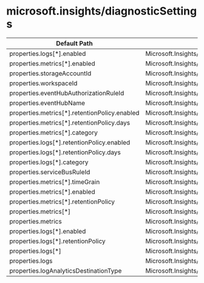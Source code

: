 # microsoft.insights/diagnosticSettings

| Default Path | Alias |
|---|---|
| properties.logs[*].enabled | Microsoft.Insights/diagnosticSettings/logs.enabled |
| properties.metrics[*].enabled | Microsoft.Insights/diagnosticSettings/metrics.enabled |
| properties.storageAccountId | Microsoft.Insights/diagnosticSettings/storageAccountId |
| properties.workspaceId | Microsoft.Insights/diagnosticSettings/workspaceId |
| properties.eventHubAuthorizationRuleId | Microsoft.Insights/diagnosticSettings/eventHubAuthorizationRuleId |
| properties.eventHubName | Microsoft.Insights/diagnosticSettings/eventHubName |
| properties.metrics[*].retentionPolicy.enabled | Microsoft.Insights/diagnosticSettings/metrics[*].retentionPolicy.enabled |
| properties.metrics[*].retentionPolicy.days | Microsoft.Insights/diagnosticSettings/metrics[*].retentionPolicy.days |
| properties.metrics[*].category | Microsoft.Insights/diagnosticSettings/metrics[*].category |
| properties.logs[*].retentionPolicy.enabled | Microsoft.Insights/diagnosticSettings/logs[*].retentionPolicy.enabled |
| properties.logs[*].retentionPolicy.days | Microsoft.Insights/diagnosticSettings/logs[*].retentionPolicy.days |
| properties.logs[*].category | Microsoft.Insights/diagnosticSettings/logs[*].category |
| properties.serviceBusRuleId | Microsoft.Insights/diagnosticSettings/serviceBusRuleId |
| properties.metrics[*].timeGrain | Microsoft.Insights/diagnosticSettings/metrics[*].timeGrain |
| properties.metrics[*].enabled | Microsoft.Insights/diagnosticSettings/metrics[*].enabled |
| properties.metrics[*].retentionPolicy | Microsoft.Insights/diagnosticSettings/metrics[*].retentionPolicy |
| properties.metrics[*] | Microsoft.Insights/diagnosticSettings/metrics[*] |
| properties.metrics | Microsoft.Insights/diagnosticSettings/metrics |
| properties.logs[*].enabled | Microsoft.Insights/diagnosticSettings/logs[*].enabled |
| properties.logs[*].retentionPolicy | Microsoft.Insights/diagnosticSettings/logs[*].retentionPolicy |
| properties.logs[*] | Microsoft.Insights/diagnosticSettings/logs[*] |
| properties.logs | Microsoft.Insights/diagnosticSettings/logs |
| properties.logAnalyticsDestinationType | Microsoft.Insights/diagnosticSettings/logAnalyticsDestinationType |

